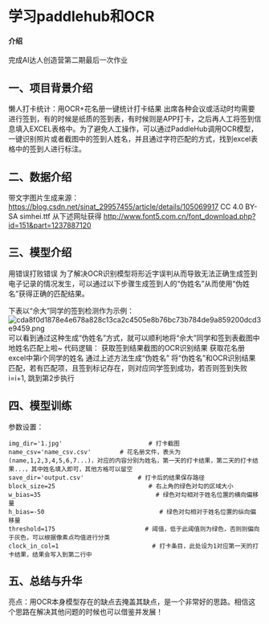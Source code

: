 # 学习paddlehub和OCR

#### 介绍
完成AI达人创造营第二期最后一次作业

## 一、项目背景介绍
懒人打卡统计：用OCR+花名册一键统计打卡结果 出席各种会议或活动时均需要进行签到，有的时候是纸质的签到表，有时候则是APP打卡，之后再人工将签到信息填入EXCEL表格中。为了避免人工操作，可以通过PaddleHub调用OCR模型，一键识别照片或者截图中的签到人姓名，并且通过字符匹配的方式，找到excel表格中的签到人进行标注。
## 二、数据介绍

带文字图片生成来源：https://blog.csdn.net/sinat_29957455/article/details/105069917 CC 4.0 BY-SA simhei.ttf 从下述网址获得 http://www.font5.com.cn/font_download.php?id=151&part=1237887120
## 三、模型介绍
用错误打败错误 为了解决OCR识别模型将形近字误判从而导致无法正确生成签到电子记录的情况发生，可以通过以下步骤生成签到人的“伪姓名”从而使用“伪姓名”获得正确的匹配结果。

下表以“佘大”同学的签到检测作为示例：
![cda8f0d1878e4e678a828c13ca2c4505e8b76bc73b784de9a859200dcd3e9459.png](attachment:3c36d4d4-5304-4fd3-a40c-59794ce7203b.png)
可以看到通过这种生成“伪姓名”方式，就可以顺利地将“佘大”同学和签到表截图中地姓名匹配上啦~ 代码逻辑： 获取签到结果截图的OCR识别结果 获取花名册excel中第i个同学的姓名 通过上述方法生成“伪姓名” 将“伪姓名”和OCR识别结果匹配，若有匹配项，且签到标记存在，则对应同学签到成功，若否则签到失败 i=i+1, 跳到第2步执行
## 四、模型训练
参数设置：

```
img_dir='1.jpg'                        # 打卡截图
name_csv='name_csv.csv'        # 花名册文件，表头为(name,1,2,3,4,5,6,7...)，对应的内容分别为姓名，第一天的打卡结果，第二天的打卡结果...，其中姓名填入即可，其他方格可以留空
save_dir='output.csv'               # 打卡后的结果保存路径
block_size=25                          # 右上角的绿色对勾的区域大小
w_bias=35                                # 绿色对勾相对于姓名位置的横向偏移量
h_bias=-50                                # 绿色对勾相对于姓名位置的纵向偏移量
threshold=175                         # 阈值，低于此阈值则为绿色，否则则偏向于灰色，可以根据像素点均值进行分类
clock_in_col=1                          # 打卡条目，此处设为1对应第一天的打卡结果，结果会写入到第二行中
```
## 五、总结与升华
亮点：用OCR本身模型存在的缺点去掩盖其缺点，是一个非常好的思路。相信这个思路在解决其他问题的时候也可以借鉴并发展！
